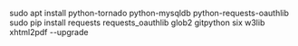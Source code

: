
sudo apt install python-tornado python-mysqldb python-requests-oauthlib
sudo pip install requests requests_oauthlib glob2 gitpython six w3lib xhtml2pdf --upgrade
